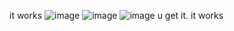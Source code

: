 it works 
![image](https://github.com/user-attachments/assets/2002a84a-3e82-4d29-b2dc-c9ad59768bf5)
![image](https://github.com/user-attachments/assets/102b10d6-3b90-439f-90db-3d64ba79dd2a)
![image](https://github.com/user-attachments/assets/a0d92757-339f-4be5-89e3-c550f0f0eb3f)
u get it. it works
